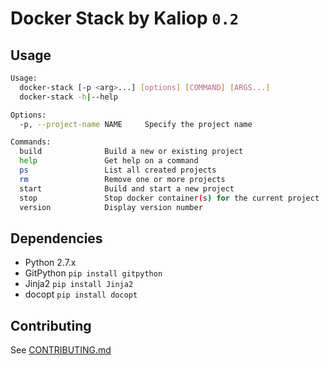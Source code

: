 Docker Stack by Kaliop `0.2`
============================

Usage
-----
```bash
Usage:
  docker-stack [-p <arg>...] [options] [COMMAND] [ARGS...]
  docker-stack -h|--help

Options:
  -p, --project-name NAME     Specify the project name

Commands:
  build              Build a new or existing project
  help               Get help on a command
  ps                 List all created projects
  rm                 Remove one or more projects
  start              Build and start a new project
  stop               Stop docker container(s) for the current project
  version            Display version number
```

Dependencies
------------
* Python 2.7.x
* GitPython `pip install gitpython`
* Jinja2 `pip install Jinja2`
* docopt `pip install docopt`

Contributing
------------
See [CONTRIBUTING.md](./CONTRIBUTING.md)
